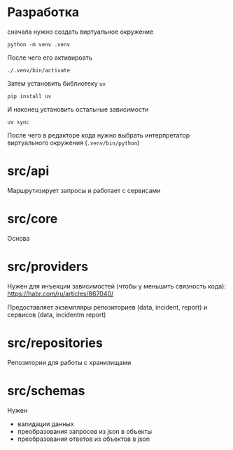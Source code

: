 # Разработка
сначала нужно создать виртуальное окружение
```
python -m venv .venv
```

После чего его активироать
```
./.venv/bin/activate
```

Затем установить библиотеку `uv`

```
pip install uv
```
И наконец установить остальные зависимости
```
uv sync
```

После чего в редакторе кода нужно выбрать интерпретатор виртуального окружения (`.venv/bin/python`)

# src/api
Маршрутизирует запросы и работает с сервисами

# src/core
Основа

# src/providers
Нужен для инъекции зависимостей (чтобы у меньшить связность кода): https://habr.com/ru/articles/867040/

Предоставляет экземпляры репозиториев (data, incident, report) и сервисов (data, incidentm report)

# src/repositories
Репозитории для работы с хранилищами

# src/schemas
Нужен
* валидации данных
* преобразования запросов из json в объекты
* преобразования ответов из объектов в json
